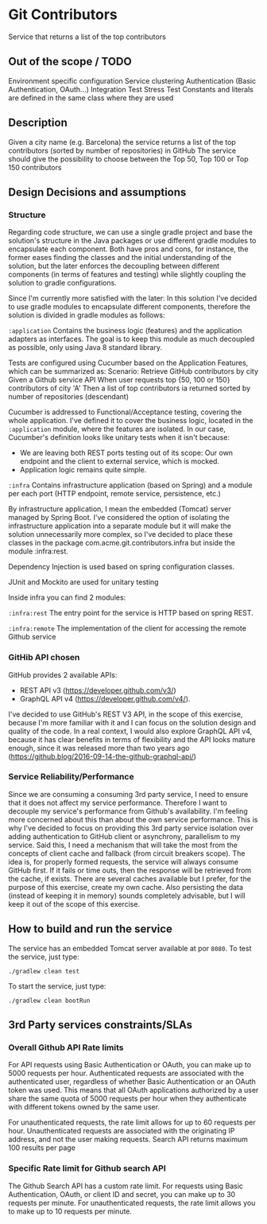 # Git Contributors
Service that returns a list of the top contributors



## Out of the scope / TODO
Environment specific configuration
Service clustering
Authentication (Basic Authentication, OAuth...)
Integration Test
Stress Test
Constants and literals are defined in the same class where they are used



## Description
Given a city name (e.g. Barcelona) the service returns a list of the top contributors
(sorted by number of repositories) in GitHub
The service should give the possibility to choose between the Top 50, Top 100 or Top
150 contributors

## Design Decisions and assumptions
### Structure
Regarding code structure, we can use a single gradle project and base the solution's structure in the Java packages 
or use different gradle modules to encapsulate each component. Both have pros and cons, for instance, 
the former eases finding the classes and the initial understanding of the solution, 
but the later enforces the decoupling between different components (in terms of features and testing) 
while slightly coupling the solution to gradle configurations.

Since I'm currently more satisfied with the later: In this solution I've decided to use gradle modules 
to encapsulate different components, therefore the solution is divided in gradle modules as follows:

```:application``` Contains the business logic (features) and the application adapters as interfaces. 
The goal is to keep this module as much decoupled as possible, only using Java 8 standard library.

Tests are configured using Cucumber based on the Application Features, which can be summarized as:
  Scenario: Retrieve GitHub contributors by city
    Given a Github service API
    When user requests top {50, 100 or 150} contributors of city 'A'
    Then a list of top contributors ia returned sorted by number of repositories (descendant)

Cucumber is addressed to Functional/Acceptance testing, covering the whole application. I've defined it to cover 
the business logic, located in the ```:application``` module, where the features are isolated.
In our case, Cucumber's definition looks like unitary tests when it isn't because:
 - We are leaving both REST ports testing out of its scope: Our own endpoint and the client to external service, which is mocked. 
 - Application logic remains quite simple.

```:infra``` Contains infrastructure application (based on Spring) and a module per each port (HTTP endpoint, 
remote service, persistence, etc.)

By infrastructure application, I mean the embedded (Tomcat) server managed by Spring Boot. 
I've considered the option of isolating the infrastructure application into a separate module 
but it will make the solution unnecessarily more complex, so I've decided to place these classes in the package
com.acme.git.contributors.infra but inside the module :infra:rest. 

Dependency Injection is used based on spring configuration classes.

JUnit and Mockito are used for unitary testing

Inside infra you can find 2 modules:

```:infra:rest``` The entry point for the service is HTTP based on spring REST.

```:infra:remote``` The implementation of the client for accessing the remote Github service 

### GitHib API chosen
GitHub provides 2 available APIs: 
- REST API v3 (https://developer.github.com/v3/)
- GraphQL API v4 (https://developer.github.com/v4/).

I've decided to use GitHub's REST V3 API, in the scope of this exercise, because I'm more familiar with it 
and I can focus on the solution design and quality of the code.
In a real context, I would also explore GraphQL API v4, because it has clear benefits in terms of flexibility 
and the API looks mature enough, since it was released more than two years ago 
(https://github.blog/2016-09-14-the-github-graphql-api/)   

### Service Reliability/Performance
Since we are consuming a consuming 3rd party service, I need to ensure that it does not affect my service performance.
Therefore I want to decouple my service's performance from Github's availability. 
I'm feeling more concerned about this than about the own service performance. This is why I've decided to focus on 
providing this 3rd party service isolation over adding authentication to GitHub client or asynchrony, parallelism to my service.
Said this, I need a mechanism that will take the most from the concepts of client cache and fallback (from circuit breakers scope).
The idea is, for properly formed requests, the service will always consume GitHub first. If it fails or time outs, then 
the response will be retrieved from the cache, if exists.
There are several caches available but I prefer, for the purpose of this exercise, create my own cache.
Also persisting the data (instead of keeping it in memory) sounds completely advisable, but I will keep it 
out of the scope of this exercise.

## How to build and run the service
The service has an embedded Tomcat server available at por ```8080```.
To test the service, just type:

```./gradlew clean test```

To start the service, just type:

```./gradlew clean bootRun```

## 3rd Party services constraints/SLAs
### Overall Github API Rate limits

For API requests using Basic Authentication or OAuth, you can make up to 5000 requests per hour. Authenticated requests 
are associated with the authenticated user, regardless of whether Basic Authentication or an OAuth token was used. 
This means that all OAuth applications authorized by a user share the same quota of 5000 requests per hour 
when they authenticate with different tokens owned by the same user.

For unauthenticated requests, the rate limit allows for up to 60 requests per hour. 
Unauthenticated requests are associated with the originating IP address, and not the user making requests.
Search API returns maximum 100 results per page

### Specific Rate limit for Github search API

The Github Search API has a custom rate limit. For requests using Basic Authentication, OAuth, or client ID and secret, 
you can make up to 30 requests per minute. For unauthenticated requests, the rate limit allows you to make up to 10 requests per minute.

